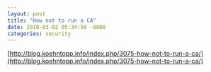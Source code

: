 ```yaml
---
layout: post
title: "How not to run a CA"
date: 2018-03-02 05:34:58 -0800
categories: security
---
```

[http://blog.koehntopp.info/index.php/3075-how-not-to-run-a-ca/](http://blog.koehntopp.info/index.php/3075-how-not-to-run-a-ca/)
